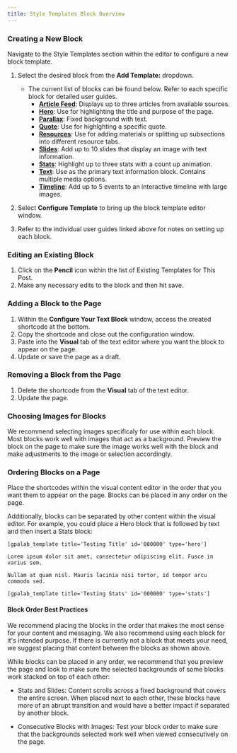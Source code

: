 ```yaml
---
title: Style Templates Block Overview
---
```


### Creating a New Block

Navigate to the Style Templates section within the editor to configure a new block template.

1. Select the desired block from the **Add Template:** dropdown.

   - The current list of blocks can be found below. Refer to each specific block for detailed user guides.
     - **[Article Feed](/Style-Templates/blocks/article-feed)**: Displays up to three articles from available sources.
     - **[Hero](/Style-Templates/blocks/hero)**: Use for highlighting the title and purpose of the page.
     - **[Parallax](/Style-Templates/blocks/parallax)**: Fixed background with text.
     - **[Quote](/Style-Templates/blocks/quote)**: Use for highlghting a specific quote.
     - **[Resources](/Style-Templates/blocks/resources)**: Use for adding materials or splitting up subsections into different resource tabs.
     - **[Slides](/Style-Templates/blocks/slides)**: Add up to 10 slides that display an image with text information.
     - **[Stats](/Style-Templates/blocks/stats)**: Highlight up to three stats with a count up animation.
     - **[Text](/Style-Templates/blocks/text)**: Use as the primary text information block. Contains multiple media options.
     - **[Timeline](/Style-Templates/blocks/timeline)**: Add up to 5 events to an interactive timeline with large images.

2. Select **Configure Template** to bring up the block template editor window.
3. Refer to the individual user guides linked above for notes on setting up each block.

### Editing an Existing Block

1. Click on the **Pencil** icon within the list of Existing Templates for This Post.
2. Make any necessary edits to the block and then hit save.

### Adding a Block to the Page

1. Within the **Configure Your Text Block** window, access the created shortcode at the bottom.
2. Copy the shortcode and close out the configuration window.
3. Paste into the **Visual** tab of the text editor where you want the block to appear on the page.
4. Update or save the page as a draft.

### Removing a Block from the Page

1. Delete the shortcode from the **Visual** tab of the text editor.
2. Update the page.

### Choosing Images for Blocks

We recommend selecting images specificaly for use within each block. Most blocks work well with images that act as a background. Preview the block on the page to make sure the image works well with the block and make adjustments to the image or selection accordingly.

### Ordering Blocks on a Page

Place the shortcodes within the visual content editor in the order that you want them to appear on the page. Blocks can be placed in any order on the page.

Additionally, blocks can be separated by other content within the visual editor. For example, you could place a Hero block that is followed by text and then insert a Stats block:

```
[gpalab_template title='Testing Title' id='000000' type='hero']

Lorem ipsum dolor sit amet, consectetur adipiscing elit. Fusce in varius sem.

Nullam at quam nisl. Mauris lacinia nisi tortor, id tempor arcu commodo sed.

[gpalab_template title='Testing Stats' id='000000' type='stats']

```

#### Block Order Best Practices

We recommend placing the blocks in the order that makes the most sense for your content and messaging. We also recommend using each block for it's intended purpose. If there is currently not a block that meets your need, we suggest placing that content between the blocks as shown above.

While blocks can be placed in any order, we recommend that you preview the page and look to make sure the selected backgrounds of some blocks work stacked on top of each other:

- Stats and Slides: Content scrolls across a fixed background that covers the entire screen. When placed next to each other, these blocks have more of an abrupt transition and would have a better impact if separated by another block.

- Consecutive Blocks with Images: Test your block order to make sure that the backgrounds selected work well when viewed consecutively on the page.
